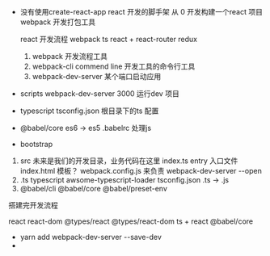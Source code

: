 - 没有使用create-react-app react 开发的脚手架
  从 0 开发构建一个react 项目 webpack 开发打包工具

  react 开发流程  webpack  ts react + react-router  redux

  1. webpack 开发流程工具
  2. webpack-cli commend line 开发工具的命令行工具
  3. webpack-dev-server 某个端口启动应用

- scripts webpack-dev-server  3000 运行dev 项目

- typescript tsconfig.json 根目录下的ts 配置

- @babel/core  es6 -> es5
  .babelrc  处理js

- bootstrap 

1. src 未来是我们的开发目录，业务代码在这里
   index.ts entry 入口文件
   index.html 模板？
   webpack.config.js 来负责 webpack-dev-server --open
2. .ts typescript awsome-typescript-loader  tsconfig.json
   .ts -> .js
3. @babel/cli @babel/core @babel/preset-env 

搭建完开发流程

react react-dom
@types/react @types/react-dom  ts + react  @babel/core

- yarn add  webpack-dev-server --save-dev
- 